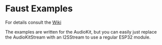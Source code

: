 # Faust Examples

For details consult the [Wiki](https://github.com/pschatzmann/arduino-audio-tools/wiki/Faust)

The examples are written for the AudioKit, but you can easily just replace the AudioKitStream with an I2SStream to use a regular ESP32 module.